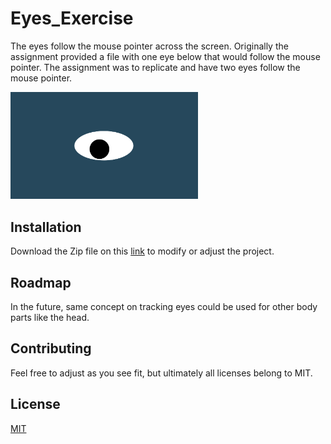 # Eyes_Exercise

The eyes follow the mouse pointer across the screen. 
Originally the assignment provided a file with one eye below that would follow the mouse pointer.
The assignment was to replicate and have two eyes follow the mouse pointer.

<img src= "oneeye.png" width='300'/>

## Installation

Download the Zip file on this [link](https://github.com/tlswodnjs/Eyes_Exercise/archive/refs/heads/main.zip) to modify or adjust the project.

## Roadmap

In the future, same concept on tracking eyes could be used for other body parts like the head.

## Contributing

Feel free to adjust as you see fit, but ultimately all licenses belong to MIT.

## License

[MIT](./LICENSE)
